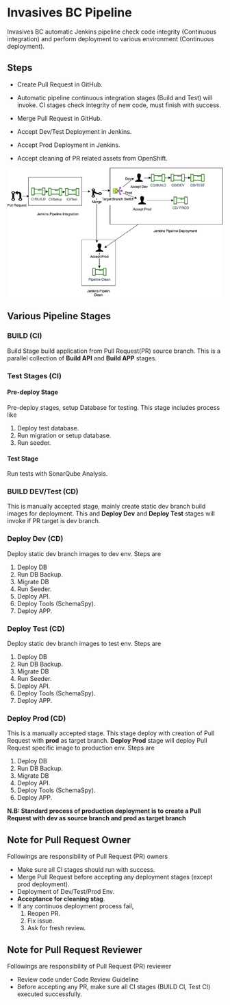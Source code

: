 # Invasives BC Pipeline

Invasives BC automatic Jenkins pipeline check code integrity (Continuous integration) and perform deployment to various environment (Continuous deployment).  
  
## Steps

* Create Pull Request in GitHub.

* Automatic pipeline continuous integration stages (Build and Test) will invoke. CI stages check integrity of new code, must finish with success.

* Merge Pull Request in GitHub.

* Accept Dev/Test Deployment in Jenkins.

* Accept Prod Deployment in Jenkins.

* Accept cleaning of PR related assets from OpenShift.

![FlowDiagram](doc-images/Pipeline.png)

## Various Pipeline Stages

### BUILD (CI)

Build Stage build application from Pull Request(PR) source branch. This is a parallel collection of **Build API** and **Build APP** stages.  

### Test Stages (CI)

#### Pre-deploy Stage

Pre-deploy stages, setup Database for testing. This stage includes process like

1. Deploy test database.
2. Run migration or setup database.
3. Run seeder.

#### Test Stage

Run tests with SonarQube Analysis.

### BUILD DEV/Test (CD)

This is manually accepted stage, mainly create static dev branch build images for deployment. This and __Deploy Dev__ and __Deploy Test__ stages will invoke if PR target is dev branch.

### Deploy Dev (CD)

Deploy static dev branch images to dev env. Steps are

1. Deploy DB
2. Run DB Backup.
3. Migrate DB
4. Run Seeder.
5. Deploy API.
6. Deploy Tools (SchemaSpy).
7. Deploy APP.

### Deploy Test (CD)

Deploy static dev branch images to test env. Steps are

1. Deploy DB
2. Run DB Backup.
3. Migrate DB
4. Run Seeder.
5. Deploy API.
6. Deploy Tools (SchemaSpy).
7. Deploy APP.

### Deploy Prod (CD)

This is a manually accepted stage. This stage deploy with creation of Pull Request with **prod** as target branch. __Deploy Prod__ stage will deploy Pull Request specific image to production env. Steps are

1. Deploy DB
2. Run DB Backup.
3. Migrate DB
4. Deploy API.
5. Deploy Tools (SchemaSpy).
6. Deploy APP.

__**N.B: Standard process of production deployment is to create a Pull Request with dev as source branch and prod as target branch**__

## Note for Pull Request Owner

Followings are responsibility of Pull Request (PR) owners

* Make sure all CI stages should run with success.
* Merge Pull Request before accepting any deployment stages (except prod deployment).
* Deployment of Dev/Test/Prod Env.
* **Acceptance for cleaning stag**.
* If any continuos deployment process fail,
    1. Reopen PR.
    2. Fix issue.
    3. Ask for fresh review.

## Note for Pull Request Reviewer

Followings are responsibility of Pull Request (PR) reviewer

* Review code under Code Review Guideline
* Before accepting any PR, make sure all CI stages (BUILD CI, Test CI) executed successfully.
